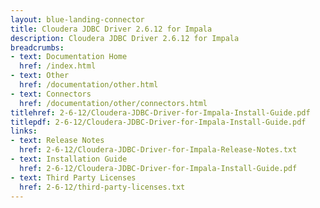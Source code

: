 ```yaml
---
layout: blue-landing-connector
title: Cloudera JDBC Driver 2.6.12 for Impala
description: Cloudera JDBC Driver 2.6.12 for Impala
breadcrumbs:
- text: Documentation Home
  href: /index.html
- text: Other
  href: /documentation/other.html
- text: Connectors
  href: /documentation/other/connectors.html
titlehref: 2-6-12/Cloudera-JDBC-Driver-for-Impala-Install-Guide.pdf
titlepdf: 2-6-12/Cloudera-JDBC-Driver-for-Impala-Install-Guide.pdf
links:
- text: Release Notes
  href: 2-6-12/Cloudera-JDBC-Driver-for-Impala-Release-Notes.txt
- text: Installation Guide
  href: 2-6-12/Cloudera-JDBC-Driver-for-Impala-Install-Guide.pdf
- text: Third Party Licenses
  href: 2-6-12/third-party-licenses.txt
---
```

